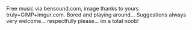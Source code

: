 Free music via bensound.com, image thanks to yours truly+GIMP+imgur.com. Bored and playing around...
Suggestions always very welcome... respectfully please... im a total noob!
